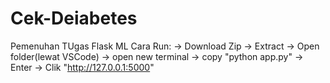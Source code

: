 # Cek-Deiabetes
Pemenuhan TUgas Flask ML
Cara Run:
-> Download Zip 
-> Extract 
-> Open folder(lewat VSCode) 
-> open new terminal 
-> copy "python app.py" 
-> Enter 
-> Clik "http://127.0.0.1:5000"
